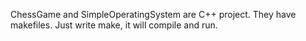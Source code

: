 ChessGame and SimpleOperatingSystem are C++ project. They have makefiles. Just write make, it will compile and run.
